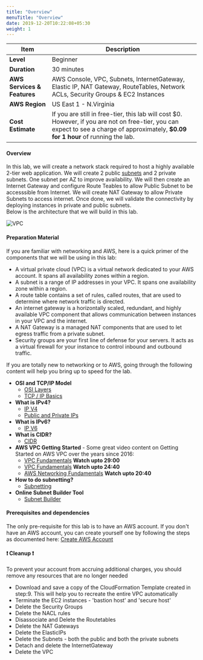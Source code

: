 ```yaml
---
title: "Overview"
menuTitle: "Overview"
date: 2019-12-20T10:22:08+05:30
weight: 1
---
```


| Item                        | Description                                                                                                                                                                                                         |
| --------------------------- | ------------------------------------------------------------------------------------------------------------------------------------------------------------------------------------------------------------------- |
| **Level**                   | Beginner                                                                                                                                                                                                            |
| **Duration**                | 30 minutes                                                                                                                                                                                                          |
| **AWS Services & Features** | AWS Console, VPC, Subnets, InternetGateway, Elastic IP, NAT Gateway, RouteTables, Network ACLs, Security Groups & EC2 Instances                                               |
| **AWS Region**              | US East 1 - N.Virginia                                                                                                                                                                                              |
| **Cost Estimate**           | If you are still in free-tier, this lab will cost \$0. However, if you are not on free-tier, you can expect to see a charge of approximately, **\$0.09 for 1 hour** of running the lab. |

#### Overview

In this lab, we will create a network stack required to host a highly available 2-tier web application. 
We will create 2 public [subnets](https://docs.aws.amazon.com/vpc/latest/userguide/VPC_Subnets.html) and 2 private subnets. One subnet per AZ to improve availability. We will then create an Internet Gateway and configure Route Teables to allow Public Subnet to be accesssible from Internet. We will create NAT Gateway to allow Private Subnets to access internet. Once done, we will validate the connectivity by deploying instances in private and public subnets.  
Below is the architecture that we will build in this lab.

![VPC](/Lab1_VPC_Arch.png)

#### Preparation Material

If you are familiar with networking and AWS, here is a quick primer of the components that we will be using in this lab:

- A virtual private cloud (VPC) is a virtual network dedicated to your AWS account. It spans all availability zones within a region.
- A subnet is a range of IP addresses in your VPC. It spans one availability zone within a region. 
- A route table contains a set of rules, called routes, that are used to determine where network traffic is directed.
- An internet gateway is a horizontally scaled, redundant, and highly available VPC component that allows communication between instances in your VPC and the internet.
- A NAT Gateway is a managed NAT components that are used to let egress traffic from a private subnet.
- Security groups are your first line of defense for your servers. It acts as a virtual firewall for your instance to control inbound and outbound traffic.

If you are totally new to networking or to AWS, going through the following content will help you bring  up to speed for the lab.

- **OSI and TCP/IP Model**
  - [OSI Layers](https://www.geeksforgeeks.org/layers-of-osi-model/)
  - [TCP / IP Basics](https://www.geeksforgeeks.org/tcp-ip-model/)
- **What is IPv4?**
  - [IP V4](https://www.geeksforgeeks.org/introduction-and-ipv4-datagram-header/)
  - [Public and Private IPs](https://www.geeksforgeeks.org/difference-between-private-and-public-ip-addresses/)
- **What is IPv6?**
  - [IP V6](https://www.geeksforgeeks.org/internet-protocol-version-6-ipv6/)
- **What is CIDR?**
  - [CIDR](https://www.keycdn.com/support/what-is-cidr)
- **AWS VPC Getting Started** - Some great video content on Getting Started on AWS VPC over the years since 2016:
  - [VPC Fundamentals](https://www.youtube.com/watch?v=Ul2NsPNh9Ik) **Watch upto 29:00**
  - [VPC Fundamentals](https://www.youtube.com/watch?v=jZAvKgqlrjY) **Watch upto 24:40**
  - [AWS Networking  Fundamentals](https://www.youtube.com/watch?v=hiKPPy584Mg) **Watch upto 20:40**
- **How to do subnetting?**
  - [Subnetting](https://www.cisco.com/c/en/us/support/docs/ip/routing-information-protocol-rip/13788-3.html)
- **Online Subnet Builder Tool**
  - [Subnet Builder](https://tidalmigrations.com/subnet-builder/)

#### Prerequisites and dependencies

The only pre-requisite for this lab is to have an AWS account. If you don't have an AWS account, you can create yourself one by following the steps as documented here: [Create AWS Account](https://aws.amazon.com/premiumsupport/knowledge-center/create-and-activate-aws-account/)

#### ❗ Cleanup ❗

To prevent your account from accruing additional charges, you should remove any resources that are no longer needed

- Download and save a copy of the CloudFormation Template created in step:9. This will help you to recreate the entire VPC automatically
- Terminate the EC2 instances - 'bastion host' and 'secure host'
- Delete the Security Groups
- Delete the NACL rules
- Disassociate and Delete the Routetables
- Delete the NAT Gateways
- Delete the ElasticIPs
- Delete the Subnets - both the public and both the private subnets
- Detach and delete the InternetGateway
- Delete the VPC